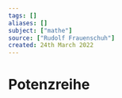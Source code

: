 ```yaml
---
tags: []
aliases: []
subject: ["mathe"]
source: ["Rudolf Frauenschuh"]
created: 24th March 2022
---
```


# Potenzreihe